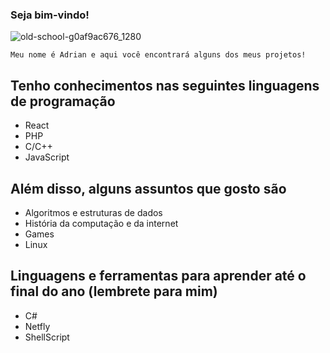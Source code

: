 ### Seja bim-vindo!

![old-school-g0af9ac676_1280](https://user-images.githubusercontent.com/90357170/168913766-6aa5e297-236c-4d52-ba7d-b52f31313c65.png)

```
Meu nome é Adrian e aqui você encontrará alguns dos meus projetos!
```
## Tenho conhecimentos nas seguintes linguagens de programação

- React
- PHP
- C/C++
- JavaScript

## Além disso, alguns assuntos que gosto são

- Algoritmos e estruturas de dados
- História da computação e da internet
- Games
- Linux

## Linguagens e ferramentas para aprender até o final do ano (lembrete para mim)

- C#
- Netfly
- ShellScript

